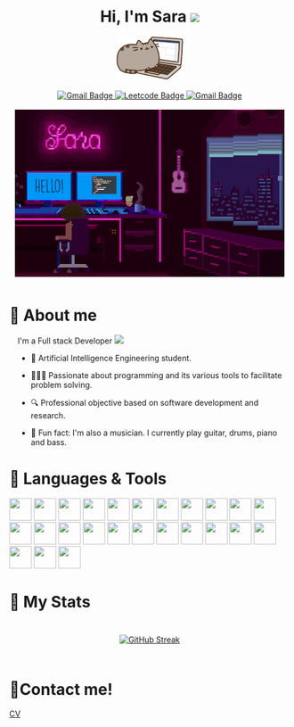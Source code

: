 <div style="margin: auto;
  padding: 10px;" id="header" align="center">
  <h1> Hi, I'm Sara <img src="https://media.giphy.com/media/hvRJCLFzcasrR4ia7z/giphy.gif" width="30px"/> </h1>
  <div>
    <img src="https://github.com/saracarolina12/saracarolina12/blob/master/computer.gif" width="120"/>
  </div>
  <br>
  <div id="badges">
    <a href="https://www.linkedin.com/in/sara-carolina/">
      <img src="https://img.shields.io/badge/LinkedIn-blue?style=for-the-badge&logo=linkedin&logoColor=white" alt="Gmail Badge"/>
    </a>
    <a href="https://leetcode.com/0226594/">
      <img src="https://img.shields.io/badge/LeetCode-000000?style=for-the-badge&logo=LeetCode&logoColor=#d16c06" alt="Leetcode Badge"/>
    </a>
    <a href="mailto:saracarogode@gmail.com">
      <img src="https://img.shields.io/badge/Gmail-D14836?style=for-the-badge&logo=gmail&logoColor=white" alt="Gmail Badge"/>
    </a>
  </div>

  <br>

  <div align="center">
    <img src="background.png" width="600" height="300"/>
  </div>

</div>


# 🔹 About me
<div style="padding-left:15px">
  I'm a Full stack Developer <img src="https://media.giphy.com/media/IauL6LvGNlT3ffhcqq/giphy.gif" width="30">

  - 🤖 Artificial Intelligence Engineering student.

  - 👩🏽‍💻 Passionate about programming and its various tools to facilitate problem solving.

  - 🔍 Professional objective based on software development and research.

  - 🎵 Fun fact: I'm also a musician. I currently play guitar, drums, piano and bass.

  </div>

# 🔹 Languages & Tools
<div>
  <img src="https://cdn.jsdelivr.net/gh/devicons/devicon/icons/cplusplus/cplusplus-original.svg" width="40" height="40"/>
  <img src="https://cdn.jsdelivr.net/gh/devicons/devicon/icons/c/c-original.svg" width="40" height="40"/>
  <img src="https://cdn.jsdelivr.net/gh/devicons/devicon/icons/csharp/csharp-original.svg" width="40" height="40"/>
  <img src="https://cdn.jsdelivr.net/gh/devicons/devicon/icons/python/python-original.svg" width="40" height="40"/>
  <img src="https://cdn.jsdelivr.net/gh/devicons/devicon/icons/numpy/numpy-original.svg" width="40" height="40" />
  <img src="https://cdn.jsdelivr.net/gh/devicons/devicon/icons/opencv/opencv-original.svg" width="40" height="40" />
  <img src="https://cdn.jsdelivr.net/gh/devicons/devicon/icons/jupyter/jupyter-original.svg"width="40" height="40"  />
 <img src="https://cdn.jsdelivr.net/gh/devicons/devicon/icons/github/github-original.svg" width="40" height="40"  />
  <img src="https://cdn.jsdelivr.net/gh/devicons/devicon/icons/javascript/javascript-original.svg" width="40" height="40"/>
  <img src="https://cdn.jsdelivr.net/gh/devicons/devicon/icons/typescript/typescript-original.svg"  width="40" height="40"/>
  <img src="https://cdn.jsdelivr.net/gh/devicons/devicon/icons/react/react-original.svg" width="40" height="40"/>
  <img src="https://cdn.jsdelivr.net/gh/devicons/devicon/icons/css3/css3-original.svg"  width="40" height="40"/>
  <img src="https://cdn.jsdelivr.net/gh/devicons/devicon/icons/electron/electron-original.svg" width="40" height="40"/>
  <img src="https://cdn.jsdelivr.net/gh/devicons/devicon/icons/nodejs/nodejs-original-wordmark.svg" width="40" height="40"/>
  <img src="https://cdn.jsdelivr.net/gh/devicons/devicon/icons/mongodb/mongodb-original-wordmark.svg" width="40" height="40"/>
  <img src="https://cdn.jsdelivr.net/gh/devicons/devicon/icons/unity/unity-original.svg" width="40" height="40"/>
  <img src="https://cdn.jsdelivr.net/gh/devicons/devicon/icons/blender/blender-original.svg"width="40" height="40" />
  <img src="https://cdn.jsdelivr.net/gh/devicons/devicon/icons/figma/figma-original.svg"  width="40" height="40"/>
  <img src="https://cdn.jsdelivr.net/gh/devicons/devicon/icons/gimp/gimp-original.svg" width="40" height="40" />
  <img src="https://cdn.jsdelivr.net/gh/devicons/devicon/icons/canva/canva-original.svg" width="40" height="40"/>
  <img src="https://cdn.jsdelivr.net/gh/devicons/devicon/icons/androidstudio/androidstudio-original.svg"  width="40" height="40"/>
  <img src="https://cdn.jsdelivr.net/gh/devicons/devicon/icons/go/go-original.svg"width="40" height="40" />
  <img src="https://cdn.jsdelivr.net/gh/devicons/devicon/icons/ionic/ionic-original.svg" width="40" height="40"/>
  <img src="https://cdn.jsdelivr.net/gh/devicons/devicon/icons/flutter/flutter-original.svg" width="40" height="40"/>
  <img src="https://cdn.jsdelivr.net/gh/devicons/devicon/icons/linux/linux-original.svg"  width="40" height="40"/>







</div>


# 🔹 My Stats
<div style="margin: auto;
  padding: 10px;" id="header" align="center">

[![GitHub Streak](https://streak-stats.demolab.com/?user=saracarolina12&theme=dark)](https://git.io/streak-stats)
</div>




# 🔹Contact me!
[CV](https://github.com/saracarolina12/saracarolina12/blob/master/CV.pdf)
